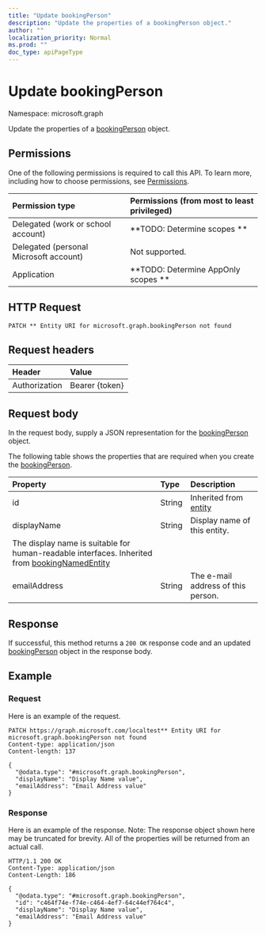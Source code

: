 ```yaml
---
title: "Update bookingPerson"
description: "Update the properties of a bookingPerson object."
author: ""
localization_priority: Normal
ms.prod: ""
doc_type: apiPageType
---
```


# Update bookingPerson

Namespace: microsoft.graph

Update the properties of a [bookingPerson](../resources/bookingperson.md) object.

## Permissions
One of the following permissions is required to call this API. To learn more, including how to choose permissions, see [Permissions](/concepts/permissions-reference.md).

|Permission type|Permissions (from most to least privileged)|
|:---|:---|
|Delegated (work or school account)|**TODO: Determine scopes **|
|Delegated (personal Microsoft account)|Not supported.|
|Application|**TODO: Determine AppOnly scopes **|

## HTTP Request
<!-- {
  "blockType": "ignored"
}
-->
``` http
PATCH ** Entity URI for microsoft.graph.bookingPerson not found
```

## Request headers
|Header|Value|
|:---|:---|
|Authorization|Bearer {token}|

## Request body
In the request body, supply a JSON representation for the [bookingPerson](../resources/bookingperson.md) object.

The following table shows the properties that are required when you create the [bookingPerson](../resources/bookingperson.md).

|Property|Type|Description|
|:---|:---|:---|
|id|String| Inherited from [entity](../resources/entity.md)|
|displayName|String|Display name of this entity.
The display name is suitable for human-readable interfaces. Inherited from [bookingNamedEntity](../resources/bookingnamedentity.md)|
|emailAddress|String|The e-mail address of this person.|



## Response
If successful, this method returns a `200 OK` response code and an updated [bookingPerson](../resources/bookingperson.md) object in the response body.

## Example

### Request
Here is an example of the request.
<!-- {
  "blockType": "request",
  "name": "update_bookingperson"
}
-->
``` http
PATCH https://graph.microsoft.com/localtest** Entity URI for microsoft.graph.bookingPerson not found
Content-type: application/json
Content-length: 137

{
  "@odata.type": "#microsoft.graph.bookingPerson",
  "displayName": "Display Name value",
  "emailAddress": "Email Address value"
}
```

### Response
Here is an example of the response. Note: The response object shown here may be truncated for brevity. All of the properties will be returned from an actual call.
<!-- {
  "blockType": "response",
  "truncated": true
}
-->
``` http
HTTP/1.1 200 OK
Content-Type: application/json
Content-Length: 186

{
  "@odata.type": "#microsoft.graph.bookingPerson",
  "id": "c464f74e-f74e-c464-4ef7-64c44ef764c4",
  "displayName": "Display Name value",
  "emailAddress": "Email Address value"
}
```

